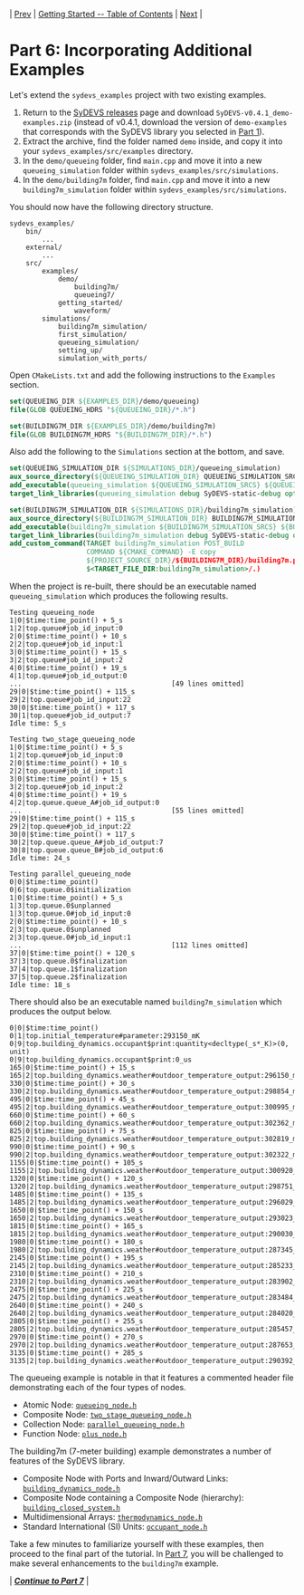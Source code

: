 | [Prev](part05.html) | [Getting Started -- Table of Contents](index.html) | [Next](part07.html) |
# Part 6: Incorporating Additional Examples

Let's extend the `sydevs_examples` project with two existing examples.

1. Return to the [SyDEVS releases](https://github.com/Autodesk/sydevs/releases) page and download `SyDEVS-v0.4.1_demo-examples.zip` (instead of v0.4.1, download the version of `demo-examples` that corresponds with the SyDEVS library you selected in [Part 1](part01.html)).
2. Extract the archive, find the folder named `demo` inside, and copy it into your `sydevs_examples/src/examples` directory.
2. In the `demo/queueing` folder, find `main.cpp` and move it into a new `queueing_simulation` folder within `sydevs_examples/src/simulations`.
3. In the `demo/building7m` folder, find `main.cpp` and move it into a new `building7m_simulation` folder within `sydevs_examples/src/simulations`.

You should now have the following directory structure.

```
sydevs_examples/
    bin/
        ...
    external/
        ...
    src/
        examples/
            demo/
                building7m/
                queueing7/
            getting_started/
                waveform/
        simulations/
            building7m_simulation/
            first_simulation/
            queueing_simulation/
            setting_up/
            simulation_with_ports/
```

Open `CMakeLists.txt` and add the following instructions to the `Examples` section.

```cmake
set(QUEUEING_DIR ${EXAMPLES_DIR}/demo/queueing)
file(GLOB QUEUEING_HDRS "${QUEUEING_DIR}/*.h")

set(BUILDING7M_DIR ${EXAMPLES_DIR}/demo/building7m)
file(GLOB BUILDING7M_HDRS "${BUILDING7M_DIR}/*.h")
```

Also add the following to the `Simulations` section at the bottom, and save.

```cmake
set(QUEUEING_SIMULATION_DIR ${SIMULATIONS_DIR}/queueing_simulation)
aux_source_directory(${QUEUEING_SIMULATION_DIR} QUEUEING_SIMULATION_SRCS)
add_executable(queueing_simulation ${QUEUEING_SIMULATION_SRCS} ${QUEUEING_HDRS})
target_link_libraries(queueing_simulation debug SyDEVS-static-debug optimized SyDEVS-static)

set(BUILDING7M_SIMULATION_DIR ${SIMULATIONS_DIR}/building7m_simulation)
aux_source_directory(${BUILDING7M_SIMULATION_DIR} BUILDING7M_SIMULATION_SRCS)
add_executable(building7m_simulation ${BUILDING7M_SIMULATION_SRCS} ${BUILDING7M_HDRS})
target_link_libraries(building7m_simulation debug SyDEVS-static-debug optimized SyDEVS-static)
add_custom_command(TARGET building7m_simulation POST_BUILD
                   COMMAND ${CMAKE_COMMAND} -E copy 
                   ${PROJECT_SOURCE_DIR}/${BUILDING7M_DIR}/building7m.png
                   $<TARGET_FILE_DIR:building7m_simulation>/.)
```

When the project is re-built, there should be an executable named `queueing_simulation` which produces the following results.

```
Testing queueing_node
1|0|$time:time_point() + 5_s
1|2|top.queue#job_id_input:0
2|0|$time:time_point() + 10_s
2|2|top.queue#job_id_input:1
3|0|$time:time_point() + 15_s
3|2|top.queue#job_id_input:2
4|0|$time:time_point() + 19_s
4|1|top.queue#job_id_output:0
...                                     [49 lines omitted]
29|0|$time:time_point() + 115_s
29|2|top.queue#job_id_input:22
30|0|$time:time_point() + 117_s
30|1|top.queue#job_id_output:7
Idle time: 5_s

Testing two_stage_queueing_node
1|0|$time:time_point() + 5_s
1|2|top.queue#job_id_input:0
2|0|$time:time_point() + 10_s
2|2|top.queue#job_id_input:1
3|0|$time:time_point() + 15_s
3|2|top.queue#job_id_input:2
4|0|$time:time_point() + 19_s
4|2|top.queue.queue_A#job_id_output:0
...                                     [55 lines omitted]
29|0|$time:time_point() + 115_s
29|2|top.queue#job_id_input:22
30|0|$time:time_point() + 117_s
30|2|top.queue.queue_A#job_id_output:7
30|8|top.queue.queue_B#job_id_output:6
Idle time: 24_s

Testing parallel_queueing_node
0|0|$time:time_point()
0|6|top.queue.0$initialization
1|0|$time:time_point() + 5_s
1|3|top.queue.0$unplanned
1|3|top.queue.0#job_id_input:0
2|0|$time:time_point() + 10_s
2|3|top.queue.0$unplanned
2|3|top.queue.0#job_id_input:1
...                                     [112 lines omitted]
37|0|$time:time_point() + 120_s
37|3|top.queue.0$finalization
37|4|top.queue.1$finalization
37|5|top.queue.2$finalization
Idle time: 18_s
```

There should also be an executable named `building7m_simulation` which produces the output below.

```
0|0|$time:time_point()
0|1|top.initial_temperature#parameter:293150_mK
0|9|top.building_dynamics.occupant$print:quantity<decltype(_s*_K)>(0, unit)
0|9|top.building_dynamics.occupant$print:0_us
165|0|$time:time_point() + 15_s
165|2|top.building_dynamics.weather#outdoor_temperature_output:296150_mK
330|0|$time:time_point() + 30_s
330|2|top.building_dynamics.weather#outdoor_temperature_output:298854_mK
495|0|$time:time_point() + 45_s
495|2|top.building_dynamics.weather#outdoor_temperature_output:300995_mK
660|0|$time:time_point() + 60_s
660|2|top.building_dynamics.weather#outdoor_temperature_output:302362_mK
825|0|$time:time_point() + 75_s
825|2|top.building_dynamics.weather#outdoor_temperature_output:302819_mK
990|0|$time:time_point() + 90_s
990|2|top.building_dynamics.weather#outdoor_temperature_output:302322_mK
1155|0|$time:time_point() + 105_s
1155|2|top.building_dynamics.weather#outdoor_temperature_output:300920_mK
1320|0|$time:time_point() + 120_s
1320|2|top.building_dynamics.weather#outdoor_temperature_output:298751_mK
1485|0|$time:time_point() + 135_s
1485|2|top.building_dynamics.weather#outdoor_temperature_output:296029_mK
1650|0|$time:time_point() + 150_s
1650|2|top.building_dynamics.weather#outdoor_temperature_output:293023_mK
1815|0|$time:time_point() + 165_s
1815|2|top.building_dynamics.weather#outdoor_temperature_output:290030_mK
1980|0|$time:time_point() + 180_s
1980|2|top.building_dynamics.weather#outdoor_temperature_output:287345_mK
2145|0|$time:time_point() + 195_s
2145|2|top.building_dynamics.weather#outdoor_temperature_output:285233_mK
2310|0|$time:time_point() + 210_s
2310|2|top.building_dynamics.weather#outdoor_temperature_output:283902_mK
2475|0|$time:time_point() + 225_s
2475|2|top.building_dynamics.weather#outdoor_temperature_output:283484_mK
2640|0|$time:time_point() + 240_s
2640|2|top.building_dynamics.weather#outdoor_temperature_output:284020_mK
2805|0|$time:time_point() + 255_s
2805|2|top.building_dynamics.weather#outdoor_temperature_output:285457_mK
2970|0|$time:time_point() + 270_s
2970|2|top.building_dynamics.weather#outdoor_temperature_output:287653_mK
3135|0|$time:time_point() + 285_s
3135|2|top.building_dynamics.weather#outdoor_temperature_output:290392_mK
```

The queueing example is notable in that it features a commented header file demonstrating each of the four types of nodes.

- Atomic Node: [`queueing_node.h`](https://github.com/Autodesk/sydevs/blob/master/src/examples/demo/queueing/queueing_node.h)
- Composite Node: [`two_stage_queueing_node.h`](https://github.com/Autodesk/sydevs/blob/master/src/examples/demo/queueing/two_stage_queueing_node.h)
- Collection Node: [`parallel_queueing_node.h`](https://github.com/Autodesk/sydevs/blob/master/src/examples/demo/queueing/parallel_queueing_node.h)
- Function Node: [`plus_node.h`](https://github.com/Autodesk/sydevs/blob/master/src/examples/demo/queueing/plus_node.h)

The building7m (7-meter building) example demonstrates a number of features of the SyDEVS library.

- Composite Node with Ports and Inward/Outward Links: [`building_dynamics_node.h`](https://github.com/Autodesk/sydevs/blob/master/src/examples/demo/building7m/building_dynamics_node.h)
- Composite Node containing a Composite Node (hierarchy): [`building_closed_system.h`](https://github.com/Autodesk/sydevs/blob/master/src/examples/demo/building7m/building_closed_system.h)
- Multidimensional Arrays: [`thermodynamics_node.h`](https://github.com/Autodesk/sydevs/blob/master/src/examples/demo/building7m/thermodynamics_node.h)
- Standard International (SI) Units: [`occupant_node.h`](https://github.com/Autodesk/sydevs/blob/master/src/examples/demo/building7m/occupant_node.h)

Take a few minutes to familiarize yourself with these examples, then proceed to the final part of the tutorial. In [Part 7](part07.html), you will be challenged to make several enhancements to the `building7m` example.

| [***Continue to Part 7***](part07.html) |



